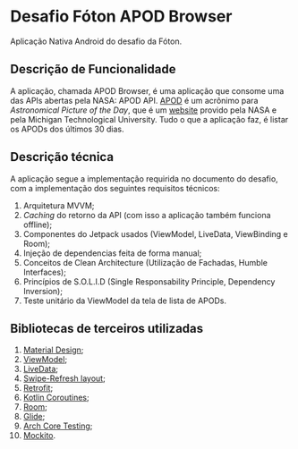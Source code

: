 # Desafio Fóton APOD Browser
Aplicação Nativa Android do desafio da Fóton.

## Descrição de Funcionalidade
A aplicação, chamada APOD Browser, é uma aplicação que consome uma das APIs abertas pela NASA: APOD API. 
[APOD](https://pt.wikipedia.org/wiki/Astronomy_Picture_of_the_Day) é um acrônimo para *Astronomical Picture of the Day*,
que é um [website](https://apod.nasa.gov/apod/astropix.html) provido pela NASA e pela Michigan Technological University.
Tudo o que a aplicação faz, é listar os APODs dos últimos 30 dias.

## Descrição técnica
A aplicação segue a implementação requirida no documento do desafio, com a implementação dos seguintes requisitos técnicos:
1. Arquitetura MVVM;
2. *Caching* do retorno da API (com isso a aplicação também funciona offline);
3. Componentes do Jetpack usados (ViewModel, LiveData, ViewBinding e Room);
4. Injeção de dependencias feita de forma manual;
5. Conceitos de Clean Architecture (Utilização de Fachadas, Humble Interfaces);
6. Princípios de S.O.L.I.D (Single Responsability Principle, Dependency Inversion);
7. Teste unitário da ViewModel da tela de lista de APODs.

## Bibliotecas de terceiros utilizadas
1. <a href="https://github.com/material-components">Material Design</a>;
2. <a href="https://developer.android.com/topic/libraries/architecture/viewmodel">ViewModel</a>;
3. <a href="https://developer.android.com/topic/libraries/architecture/livedata">LiveData</a>;
4. <a href="https://developer.android.com/jetpack/androidx/releases/swiperefreshlayout">Swipe-Refresh layout</a>;
5. <a href="https://square.github.io/retrofit/">Retrofit</a>;
6. <a href="https://developer.android.com/kotlin/coroutines">Kotlin Coroutines</a>;
7. <a href="https://developer.android.com/training/data-storage/room/">Room</a>;
8. <a href="https://github.com/bumptech/glide">Glide</a>;
9. <a href="https://developer.android.com/jetpack/androidx/releases/arch-core">Arch Core Testing</a>;
10. <a href="https://site.mockito.org">Mockito</a>.
